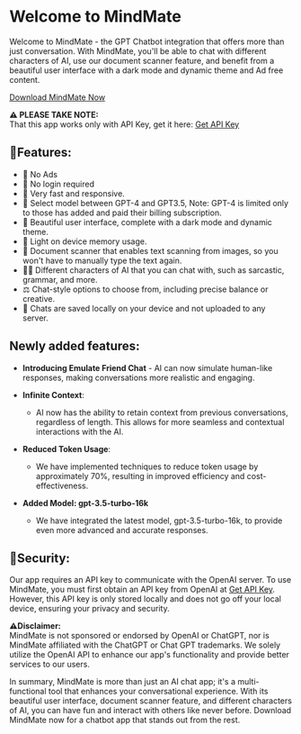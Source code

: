 # Welcome to MindMate

Welcome to MindMate - the GPT Chatbot integration that offers more than just conversation. With MindMate, you'll be able to chat with different characters of AI, use our document scanner feature, and benefit from a beautiful user interface with a dark mode and dynamic theme and Ad free content.

[Download MindMate Now](https://play.google.com/store/apps/details?id=com.jubert.mindmate&pcampaignid=web_share)

**⚠ PLEASE TAKE NOTE:**  
That this app works only with API Key, get it here: [Get API Key](https://platform.openai.com/account/api-keys)

## 🥇Features:

- 🚫 No Ads
- 🔏 No login required
- 🚀 Very fast and responsive.
- 🤖 Select model between GPT-4 and GPT3.5, Note: GPT-4 is limited only to those has added and paid their billing subscription.
- 💓 Beautiful user interface, complete with a dark mode and dynamic theme.
- 🚀 Light on device memory usage.
- 📃 Document scanner that enables text scanning from images, so you won't have to manually type the text again.
- 👯‍♀️ Different characters of AI that you can chat with, such as sarcastic, grammar, and more.
- ⚖ Chat-style options to choose from, including precise balance or creative.
- 🔐 Chats are saved locally on your device and not uploaded to any server.

## Newly added features:

- **Introducing Emulate Friend Chat** - AI can now simulate human-like responses, making conversations more realistic and engaging.

- **Infinite Context**:
  - AI now has the ability to retain context from previous conversations, regardless of length. This allows for more seamless and contextual interactions with the AI.

- **Reduced Token Usage**:
  - We have implemented techniques to reduce token usage by approximately 70%, resulting in improved efficiency and cost-effectiveness.

- **Added Model: gpt-3.5-turbo-16k**
  - We have integrated the latest model, gpt-3.5-turbo-16k, to provide even more advanced and accurate responses.

## 🔐Security:
Our app requires an API key to communicate with the OpenAI server. To use MindMate, you must first obtain an API key from OpenAI at [Get API Key](https://platform.openai.com/account/api-keys). However, this API key is only stored locally and does not go off your local device, ensuring your privacy and security.

**⚠Disclaimer:**  
MindMate is not sponsored or endorsed by OpenAI or ChatGPT, nor is MindMate affiliated with the ChatGPT or Chat GPT trademarks. We solely utilize the OpenAI API to enhance our app's functionality and provide better services to our users.

In summary, MindMate is more than just an AI chat app; it's a multi-functional tool that enhances your conversational experience. With its beautiful user interface, document scanner feature, and different characters of AI, you can have fun and interact with others like never before. Download MindMate now for a chatbot app that stands out from the rest.
